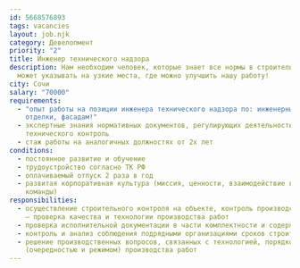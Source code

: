 ```yaml
---
id: 5668576893
tags: vacancies
layout: job.njk
category: Девелопмент
priority: "2"
title: Инженер технического надзора
description: Нам необходим человек, которые знает все нормы в строительстве и
  может указывать на узкие места, где можно улучшить нашу работу!
city: Сочи
salary: "70000"
requirements:
  - "опыт работы на позиции инженера технического надзора по: инженерным сетям,
    отделки, фасадам!"
  - экспертные знания нормативных документов, регулирующих деятельность инженера
    технического контроль
  - стаж работы на аналогичных должностях от 2х лет
conditions:
  - постоянное развитие и обучение
  - трудоустройство согласно ТК РФ
  - оплачиваемый отпуск 2 раза в год
  - развитая корпоративная культура (миссия, ценности, взаимодействие внутри
    команды)
responsibilities:
  - осуществление строительного контроля на объекте, контроль производства работ
    – проверка качества и технологии производства работ
  - проверка исполнительной документации в части комплектности и содержания
  - контроль и анализ соблюдения подрядными организациями сроков строительства
  - решение производственных вопросов, связанных с технологией, порядком
    (очередностью и режимом) производства работ
---
```

